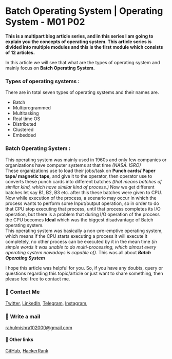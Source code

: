 # Batch Operating System | Operating System - M01 P02

**This is a multipart blog article series, and in this series I am going to explain you the concepts of operating system. This article series is divided into multiple modules and this is the first module which consists of 12 articles.**

In this article we will see that what are the types of operating system and mainly focus on **Batch Operating System.**

### Types of operating systems : 
There are in total seven types of operating systems and their names are.
- Batch
- Multiprogrammed
- Multitasking
- Real time OS
- Distributed
- Clustered
- Embedded

### Batch Operating System :
This operating system was mainly used in 1960s and only few companies or organizations have computer systems at that time _(NASA. ISRO)_ \
These organizations use to load their jobs/task on **Punch cards/ Paper tape/ magnetic tape,** and give it to the operator, then operator use to converts these punch cards into different batches _(that means batches of similar kind, which have similar kind of process.)_ Now we get different batches let say B1, B2, B3 etc. after this these batches were given to CPU.\
Now while execution of the process, a scenario may occur in which the process wants to perform some Input/output operation, so in order to do that CPU stop executing that process, until that process completes its I/O operation, but there is a problem that during I/O operation of the process the CPU becomes **Ideal** which was the biggest disadvantage of Batch operating system.\
This operating system was basically a non-pre-emptive operating system, which means if the CPU starts executing a process it will execute it completely, no other process can be executed by it in the mean time _(in simple words it was unable to do multi-processing, which almost every operating system nowadays is capable of)_. This was all about ***Batch Operating System***

I hope this article was helpful for you. So, if you have any doubts, query or questions regarding this topic/article or just want to share something, then please feel free to contact me.

### 📱 Contact Me

[Twitter](https://twitter.com/r_mishra10),
[LinkedIn](https://www.linkedin.com/in/rahul-mishra-66210b185),
[Telegram](https://t.me/rahul_mishra10),
[Instagram](https://www.instagram.com/rahul_mishra10/?hl=en),

### 📧 Write a mail
<rahulmishra102000@gmail.com>

#### 🚀 Other links

[GitHub](https://github.com/rahulMishra05),
[HackerRank](https://www.hackerrank.com/rahulmishra10201)